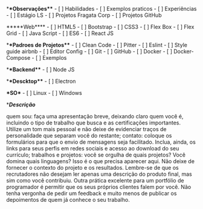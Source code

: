 \***\*Observações\*\*** - [ ] Habilidades - [ ] Exemplos praticos - [ ] Experiências - [ ] Estágio LS - [ ] Projetos Fragata Corp - [ ] Projetos GitHub

**\***Web\*\*\*\* - [ ] HTML5 - [ ] Bootstrap - [ ] CSS3 - [ ] Flex Box - [ ] Flex Grid - [ ] Java Script - [ ] ES6 - [ ] React JS

\***\*Padroes de Projetos\*\*** - [ ] Clean Code - [ ] Pitter - [ ] Eslint - [ ] Style guide airbnb - [ ] Editor Config - [ ] Git - [ ] GitHub - [ ] Docker - [ ] Docker-Compose - [ ] Exemplos

\***\*Backend\*\*** - [ ] Node JS

\***\*Descktop\*\*** - [ ] Electron

**\***SO**\*** - [ ] Linux - [ ] Windows

\***_Descrição_**

quem sou: faça uma apresentação breve, deixando claro quem você é, incluindo o tipo de trabalho que busca e as certificações importantes. Utilize um tom mais pessoal e não deixe de evidenciar traços de personalidade que separam você do restante;
contato: coloque os formulários para que o envio de mensagens seja facilitado. Inclua, ainda, os links para seus perfis em redes sociais e acesso ao download do seu currículo;
trabalhos e projetos: você se orgulha de quais projetos? Você domina quais linguagens? Isso é o que precisa aparecer aqui. Não deixe de fornecer o contexto do projeto e os resultados. Lembre-se de que os recrutadores não desejam ler apenas uma descrição do produto final, mas sim como você contribuiu.
Outra prática excelente para um portfólio de programador é permitir que os seus próprios clientes falem por você. Não tenha vergonha de pedir um feedback e muito menos de publicar os depoimentos de quem já conhece o seu trabalho.
